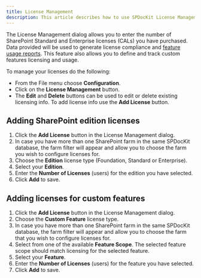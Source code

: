 ```yaml
---
title: License Management
description: This article describes how to use SPDocKit License Management wizard.
---
```

The License Management dialog allows you to enter the number of SharePoint Standard and Enterprise licenses (CALs) you have purchased. Data provided will be used to generate license compliance and [feature usage reports](#internal/get-to-spdockit/content-and-usage-reports-screen). This feature also allows you to define and track custom features licensing and usage.

To manage your licenses do the following:

* From the File menu choose __Configuration__.
* Click on the __License Management__ button.
* The __Edit__ and __Delete__ buttons can be used to edit or delete existing licensing info. To add license info use the __Add License__ button.

## Adding SharePoint edition licenses

1. Click the __Add License__ button in the License Management dialog.
2. In case you have more than one SharePoint farm in the same SPDocKit database, the farm filter will appear and allow you to choose the farm you wish to configure licenses for.
3. Choose the __Edition__ license type (Foundation, Standard or Enterprise).
4. Select your __Edition__.
5. Enter the __Number of Licenses__ (users) for the edition you have selected.
6. Click __Add__ to save.

## Adding licenses for custom features

1. Click the __Add License__ button in the License Management dialog.
2. Choose the __Custom Feature__ license type.
3. In case you have more than one SharePoint farm in the same SPDocKit database, the farm filter will appear and allow you to choose the farm that you wish to configure licenses for.
4. Select from one of the available __Feature Scope__. The selected feature scope should match licensing for the selected feature.
5. Select your __Feature__.
6. Enter the __Number of Licenses__ (users) for the feature you have selected.
7. Click __Add__ to save.